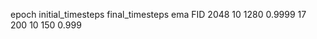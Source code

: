 epoch initial_timesteps final_timesteps   ema      FID
2048       10                1280        0.9999    17 \
200        10                150         0.999
